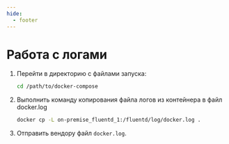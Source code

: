 ```yaml
---
hide:
  - footer
---
```

# Работа с логами

1. Перейти в директорию с файлами запуска:

    ```bash linenums="1"
    cd /path/to/docker-compose
    ```

2. Выполнить команду копирования файла логов из контейнера в файл docker.log

    ```bash linenums="2"
    docker cp -L on-premise_fluentd_1:/fluentd/log/docker.log .
    ```

3. Отправить вендору файл `docker.log`.
